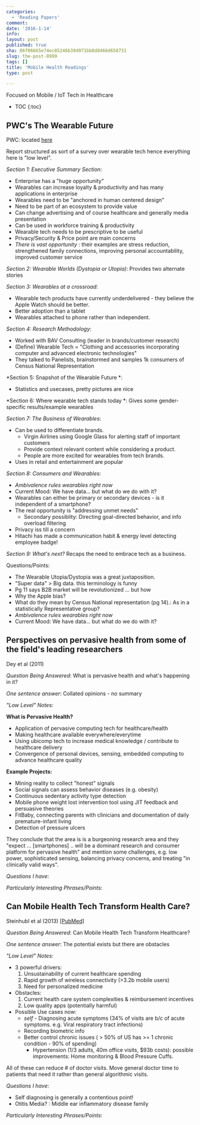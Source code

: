 ```yaml
---
categories:
  - 'Reading Papers'
comment: 
date: '2016-1-14'
info: 
layout: post
published: true
sha: 06f06665e74ec85246b394971bb8d8466d658731
slug: the-post-8999
tags: []
title: 'Mobile Health Readings'
type: post

---
```

Focused on Mobile / IoT Tech in Healthcare

* TOC
{:toc}

## PWC's The Wearable Future
PWC: located [here](http://www.pwc.com/us/en/technology/publications/wearable-technology.html)

Report structured as sort of a survey over wearable tech hence everything here is "low level".

*Section 1: Executive Summary Section:*
- Enterprise has a "huge opportunity"
- Wearables can increase loyalty & productivity and has many applications in enterprise
- Wearables need to be "anchored in human centered design"
- Need to be part of an ecosystem to provide value
- Can change advertising and of course healthcare and generally media presentation
- Can be used in workforce training & productivity
- Wearable tech needs to be prescriptive to be useful
- Privacy/Security & Price point are main concerns
- *There is vast opportunity* : their examples are stress reduction, strengthened family connections, improving personal accountability, improved customer service

*Section 2: Wearable Worlds (Dystopia or Utopia)*:
Provides two alternate stories

*Section 3: Wearables at a crossroad*:
- Wearable tech products have currently underdelivered - they believe the Apple Watch should be better.
- Better adoption than a tablet
- Wearables attached to phone rather than independent. 

*Section 4: Research Methodology*:
- Worked with BAV Consulting (leader in brands/customer research)
- (Define) Wearable Tech = "Clothing and accessories incorporating computer and advanced electronic technologies"
- They talked to Panelists, brainstormed and samples 1k consumers of Census National Representation

*Section 5: Snapshot of the Wearable Future *:
- Statistics and usecases, pretty pictures are nice

*Section 6: Where wearable tech stands today *:
Gives some gender-specific results/example wearables

*Section 7: The Business of Wearables*:
- Can be used to differentiate brands. 
    - Virgin Airlines using Google Glass for alerting staff of important customers
    - Provide context relevant content while considering a product. 
    - People are more excited for wearables from tech brands.
- Uses in retail and entertainment are popular

*Section 8: Consumers and Wearables*:
- *Ambivalence rules wearables right now*
- Current Mood: We have data... but what do we do with it?
- Wearables can either be primary or secondary devices - is it independent of a smartphone?
- The real opportunity is "addressing unmet needs"
     - Secondary possiblity: Directing goal-directed behavior, and info overload filtering
- Privacy iss till a concern
- Hitachi has made a communication habit & energy level detecting employee badge!

*Section 9: What's next?*
Recaps the need to embrace tech as a business.


Questions/Points:
- The Wearable Utopia/Dystopia was a great juxtaposition. 
- "Super data" > Big data. this terminology is funny
- Pg 11 says B2B market will be revolutionized ... but how 
- Why the Apple bias?
- What do they mean by Census National representation (pg 14).: As in a statistically Representative group?
- *Ambivalence rules wearables right now*
- Current Mood: We have data... but what do we do with it?

## Perspectives on pervasive health from some of the field's leading researchers
Dey et al (2011)

*Question Being Answered*:  What is pervasive health and what's happening in it?

*One sentence answer*:  Collated opinions  - no summary

*"Low Level" Notes*:  

**What is Pervasive Health?**
- Application of pervasive computing tech for healthcare/health
- Making healthcare available everywhere/everytime
- Using ubicomp tech to increase medical knowledge / contribute to healthcare delivery
- Convergence of personal devices, sensing, embedded computing to advance healthcare quality

**Example Projects:**
- Mining reality to collect "honest" signals
- Social signals can assess behavior diseases (e.g. obesity)
- Continuous sedentary activity type detection
- Mobile phone weight lost intervention tool using JIT feedback and persuasive theories
- FitBaby, connecting parents with clinicians and documentation of daily premature-infant living
- Detection of pressure ulcers

They conclude that the area is is a burgeoning research area and they "expect ... [smartphones] .. will be a dominant research and consumer platform for pervasive health" and mention some challenges, e.g. low power, sophisticated sensing, balancing privacy concerns, and treating "in clinically valid ways".

*Questions I have*:   


*Particularly Interesting Phrases/Points*:   

## Can Mobile Health Tech Transform Health Care?

Steinhubl et al (2013) [[PubMed]](http://www.ncbi.nlm.nih.gov/pubmed/24158428)

*Question Being Answered*:  Can Mobile Health Tech Transform Healthcare?

*One sentence answer*: The potential exists but there are obstacles  


*"Low Level" Notes*:  
- 3 powerful drivers:
    1. Unsustainability of current healthcare spending
    2. Rapid growth of wireless connectivity (>3.2b mobile users)
    3. Need for personalized medicine
- Obstacles:
    1. Current health care system complexities & reimbursement incentives
    2. Low quality apps (potentially harmful)
- Possible Use cases now:
    - *self* - Diagnosing acute symptoms (34% of visits are b/c of acute symptoms. e.g. Viral respiratory tract infections)
    - Recording biometric info
    - Better control chronic issues ( > 50% of US has >= 1 chronic condition - 90% of spending) 
        - Hypertension (1/3 adults, 40m office visits, $93b costs): possible improvements: Home monitoring & Blood Pressure Cuffs. 

All of these can reduce # of doctor visits. Move general doctor time to patients that need it rather than general algorithmic visits. 

*Questions I have*:   
- Self diagnosing is generally a contentious point!
- Otitis Media? : Middle ear inflammatory disease family

*Particularly Interesting Phrases/Points*:  